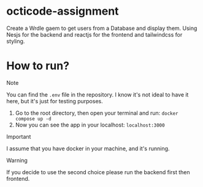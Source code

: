 # octicode-assignment

Create a Wrdle gaem to get users from a Database and display them. Using Nesjs for the backend and reactjs for the frontend and tailwindcss for styling.

# How to run?

> [!NOTE]  
> You can find the `.env` file in the repository. I know it's not ideal to have it here, but it's just for testing purposes.

1. Go to the root directory, then open your terminal and run: `docker compose up -d`
2. Now you can see the app in your localhost: `localhost:3000`

> [!IMPORTANT]  
> I assume that you have docker in your machine, and it's running.

> [!WARNING]
> If you decide to use the second choice please run the backend first then frontend.
